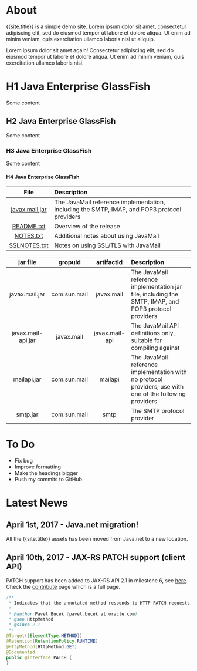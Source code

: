 

# About

{{site.title}} is a simple demo site. Lorem ipsum dolor sit amet, consectetur adipiscing elit, sed do eiusmod tempor ut labore et dolore aliqua. Ut enim ad minim veniam, quis exercitation ullamco laboris nisi ut aliquip.


Lorem ipsum dolor sit amet again! Consectetur adipiscing elit, sed do eiusmod tempor ut labore et dolore aliqua. Ut enim ad minim veniam, quis exercitation ullamco laboris nisi.


  
# H1 Java Enterprise GlassFish

Some content

## H2 Java Enterprise GlassFish

Some content

### H3 Java Enterprise GlassFish

Some content

#### H4 Java Enterprise GlassFish

| File  | Description |
| :---: | :--- |
| [javax.mail.jar](https://github.com/javaee/javamail/releases/download/JAVAMAIL-1_5_6/javax.mail.jar)  | The JavaMail reference implementation, including the SMTP, IMAP, and POP3 protocol providers  |
| [README.txt](https://bshannon.github.io/test/docs/README.txt) | Overview of the release |
| [NOTES.txt](https://bshannon.github.io/test/docs/NOTES.txt)	|Additional notes about using JavaMail  |
| [SSLNOTES.txt](https://bshannon.github.io/test/docs/SSLNOTES.txt)	|Notes on using SSL/TLS with JavaMail  |

|jar file|gropuId|artifactId|Description|
| :---: | :---: |  :---: | :--- | 
| javax.mail.jar | com.sun.mail | javax.mail | The JavaMail reference implementation jar file, including the SMTP, IMAP, and POP3 protocol providers |
| javax.mail-api.jar | javax.mail | javax.mail-api | The JavaMail API definitions only, suitable for compiling against |
| mailapi.jar | com.sun.mail | mailapi | The JavaMail reference implementation with no protocol providers; use with one of the following providers |
| smtp.jar | com.sun.mail | smtp | The SMTP protocol provider |

# To Do

* Fix bug
* Improve formatting
* Make the headings bigger
* Push my commits to GitHub
  
# Latest News

## April 1st, 2017 - Java.net migration! ##

All the {{site.title}} assets has been moved from Java.net to a new location.

## April 10th, 2017 - JAX-RS PATCH support (client API) ##

PATCH support has been added to JAX-RS API 2.1 in milestone 6, see [here](https://java.net/projects/jax-rs-spec/lists/users/archive/2017-04/message/40).
Check the [contribute](contribute) page which is a full page.

```java
/**
 * Indicates that the annotated method responds to HTTP PATCH requests.
 *
 * @author Pavel Bucek (pavel.bucek at oracle.com)
 * @see HttpMethod
 * @since 2.1
 */
@Target({ElementType.METHOD})
@Retention(RetentionPolicy.RUNTIME)
@HttpMethod(HttpMethod.GET)
@Documented
public @interface PATCH {
}
```


